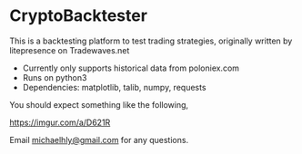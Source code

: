 # CryptoBacktester
This is a backtesting platform to test trading strategies, originally written by litepresence on Tradewaves.net

- Currently only supports historical data from poloniex.com
- Runs on python3
- Dependencies: matplotlib, talib, numpy, requests

You should expect something like the following,

https://imgur.com/a/D621R

Email michaelhly@gmail.com for any questions.
